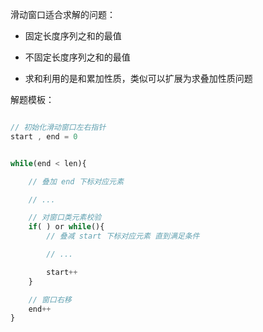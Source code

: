 滑动窗口适合求解的问题：

- 固定长度序列之和的最值
  
- 不固定长度序列之和的最值

- 求和利用的是和累加性质，类似可以扩展为求叠加性质问题

解题模板：

```js

// 初始化滑动窗口左右指针
start , end = 0


while(end < len){

    // 叠加 end 下标对应元素

    // ...

    // 对窗口类元素校验
    if( ) or while(){
        // 叠减 start 下标对应元素 直到满足条件

        // ...

        start++
    }

    // 窗口右移
    end++
}


```